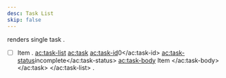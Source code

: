 ```yaml
---
desc: Task List
skip: false
---
```

renders single task
.
- [ ] Item
.
<ac:task-list>
  <ac:task>
    <ac:task-id>0</ac:task-id>
    <ac:task-status>incomplete</ac:task-status>
    <ac:task-body>
      <span class="placeholder-inline-tasks">Item</span>
    </ac:task-body>
  </ac:task>
</ac:task-list>
.
